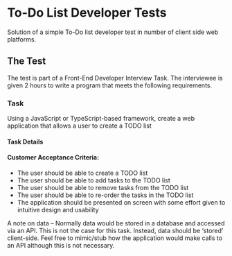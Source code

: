 # To-Do List Developer Tests
Solution of a simple To-Do list developer test in number of client side web platforms.


## The Test
The test is part of a Front-End Developer Interview Task. The interviewee is given 2 hours to write a program that meets the following requirements.

### Task
Using a JavaScript or TypeScript-based framework, create a web application that allows a user to create a TODO list

#### Task Details

#### Customer Acceptance Criteria:
- The user should be able to create a TODO list
- The user should be able to add tasks to the TODO list
- The user should be able to remove tasks from the TODO list
- The user should be able to re-order the tasks in the TODO list
- The application should be presented on screen with some effort given to intuitive design and usability

A note on data – Normally data would be stored in a database and accessed via an API. This is not the case for this task. Instead, data should be ‘stored’ client-side. Feel free to mimic/stub how the application would make calls to an API although this is not necessary.